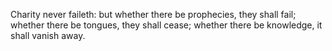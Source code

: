 Charity never faileth: but whether there be prophecies, they shall fail; whether there be tongues, they shall cease; whether there be knowledge, it shall vanish away.

